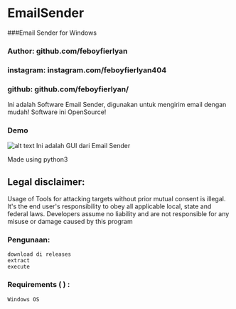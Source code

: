 # EmailSender
###Email Sender for Windows

### Author: github.com/feboyfierlyan
### instagram: instagram.com/feboyfierlyan404
### github: github.com/feboyfierlyan/

Ini adalah Software Email Sender, digunakan untuk mengirim email dengan mudah!
Software ini OpenSource!

### Demo
![alt text](https://feboyfierlyan.000webhostapp.com/emailsender.png) Ini adalah GUI dari Email Sender

Made using python3

## Legal disclaimer:
Usage of Tools for attacking targets without prior mutual consent is illegal. It's the end user's responsibility to obey all applicable local, state and federal laws. Developers assume no liability and are not responsible for any misuse or damage caused by this program 


### Pengunaan:
```
download di releases
extract
execute
```

### Requirements ( ) :
```
Windows OS

```

